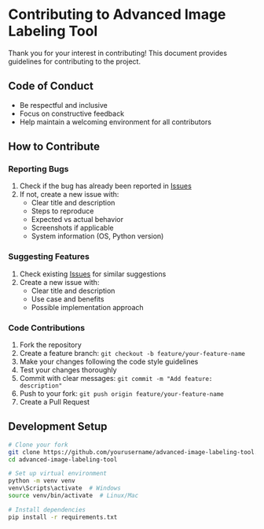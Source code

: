 # Contributing to Advanced Image Labeling Tool

Thank you for your interest in contributing! This document provides guidelines for contributing to the project.

## Code of Conduct

- Be respectful and inclusive
- Focus on constructive feedback
- Help maintain a welcoming environment for all contributors

## How to Contribute

### Reporting Bugs

1. Check if the bug has already been reported in [Issues](https://github.com/hafiz-m-awais/advanced-image-labeling-tool/issues)
2. If not, create a new issue with:
   - Clear title and description
   - Steps to reproduce
   - Expected vs actual behavior
   - Screenshots if applicable
   - System information (OS, Python version)

### Suggesting Features

1. Check existing [Issues](https://github.com/hafiz-m-awais/advanced-image-labeling-tool/issues) for similar suggestions
2. Create a new issue with:
   - Clear title and description
   - Use case and benefits
   - Possible implementation approach

### Code Contributions

1. Fork the repository
2. Create a feature branch: `git checkout -b feature/your-feature-name`
3. Make your changes following the code style guidelines
4. Test your changes thoroughly
5. Commit with clear messages: `git commit -m "Add feature: description"`
6. Push to your fork: `git push origin feature/your-feature-name`
7. Create a Pull Request

## Development Setup

```bash
# Clone your fork
git clone https://github.com/yourusername/advanced-image-labeling-tool.git
cd advanced-image-labeling-tool

# Set up virtual environment
python -m venv venv
venv\Scripts\activate  # Windows
source venv/bin/activate  # Linux/Mac

# Install dependencies
pip install -r requirements.txt

